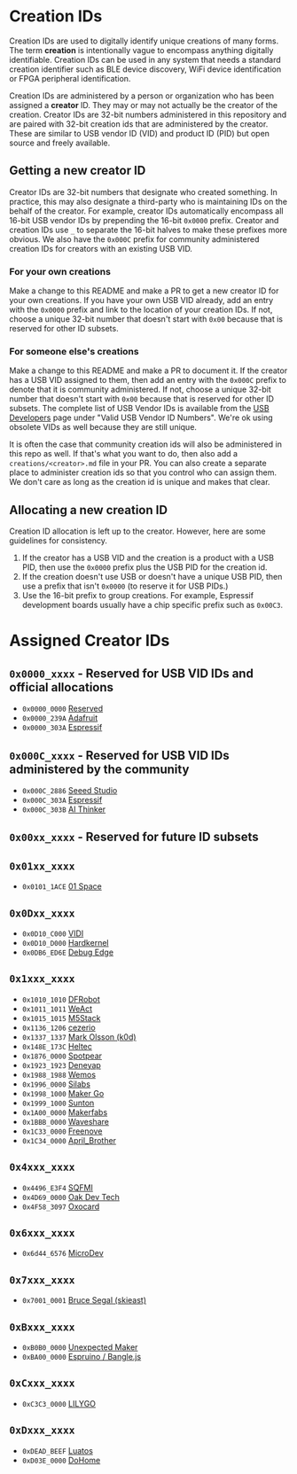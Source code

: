 # Creation IDs
Creation IDs are used to digitally identify unique creations of many forms. The term **creation** is intentionally vague to encompass anything digitally identifiable. Creation IDs can be used in any system that needs a standard creation identifier such as BLE device discovery, WiFi device identification or FPGA peripheral identification.

Creation IDs are administered by a person or organization who has been assigned a **creator** ID. They may or may not actually be the creator of the creation. Creator IDs are 32-bit numbers administered in this repository and are paired with 32-bit creation ids that are administered by the creator. These are similar to USB vendor ID (VID) and product ID (PID) but open source and freely available.

## Getting a new creator ID
Creator IDs are 32-bit numbers that designate who created something. In practice, this may also designate a third-party who is maintaining IDs on the behalf of the creator. For example, creator IDs automatically encompass all 16-bit USB vendor IDs by prepending the 16-bit `0x0000` prefix. Creator and creation IDs use `_` to separate the 16-bit halves to make these prefixes more obvious. We also have the `0x000C` prefix for community administered creation IDs for creators with an existing USB VID.

### For your own creations
Make a change to this README and make a PR to get a new creator ID for your own creations. If you have your own USB VID already, add an entry with the `0x0000` prefix and link to the location of your creation IDs. If not, choose a unique 32-bit number that doesn't start with `0x00` because that is reserved for other ID subsets.

### For someone else's creations
Make a change to this README and make a PR to document it. If the creator has a USB VID assigned to them, then add an entry with the `0x000C` prefix to denote that it is community administered. If not, choose a unique 32-bit number that doesn't start with `0x00` because that is reserved for other ID subsets. The complete list of USB Vendor IDs is available from the [USB Developers](https://usb.org/developers) page under "Valid USB Vendor ID Numbers". We're ok using obsolete VIDs as well because they are still unique.

It is often the case that community creation ids will also be administered in this repo as well. If that's what you want to do, then also add a `creations/<creator>.md` file in your PR. You can also create a separate place to administer creation ids so that you control who can assign them. We don't care as long as the creation id is unique and makes that clear.

## Allocating a new creation ID
Creation ID allocation is left up to the creator. However, here are some guidelines for consistency.

1. If the creator has a USB VID and the creation is a product with a USB PID, then use the `0x0000` prefix plus the USB PID for the creation id.
2. If the creation doesn't use USB or doesn't have a unique USB PID, then use a prefix that isn't `0x0000` (to reserve it for USB PIDs.)
3. Use the 16-bit prefix to group creations. For example, Espressif development boards usually have a chip specific prefix such as `0x00C3`.

# Assigned Creator IDs

## `0x0000_xxxx` - Reserved for USB VID IDs and official allocations

* `0x0000_0000` [Reserved](https://github.com/creationid/creators)
* `0x0000_239A` [Adafruit](https://github.com/adafruit/adafruit-creations)
* `0x0000_303A` [Espressif](https://github.com/espressif/usb-pids)

## `0x000C_xxxx` - Reserved for USB VID IDs administered by the community

* `0x000C_2886` [Seeed Studio](./creations/seeed-studio.md)
* `0x000C_303A` [Espressif](./creations/espressif.md)
* `0x000C_303B` [AI Thinker](./creations/ai-thinker.md)

## `0x00xx_xxxx` - Reserved for future ID subsets

## `0x01xx_xxxx`
* `0x0101_1ACE` [01 Space](./creations/01space.md)

## `0x0Dxx_xxxx`
* `0x0D10_C000` [VIDI](./creations/vidi.md)
* `0x0D10_D000` [Hardkernel](./creations/hardkernel.md)
* `0x0DB6_ED6E` [Debug Edge](https://debug-edge.io)

## `0x1xxx_xxxx`
* `0x1010_1010` [DFRobot](./creations/dfrobot.md)
* `0x1011_1011` [WeAct](./creations/weact.md)
* `0x1015_1015` [M5Stack](./creations/m5stack.md)
* `0x1136_1206` [cezerio](./creations/cezerio.md)
* `0x1337_1337` [Mark Olsson (k0d)](https://github.com/k0d)
* `0x148E_173C` [Heltec](./creations/heltec.md)
* `0x1876_0000` [Spotpear](./creations/spotpear.md)
* `0x1923_1923` [Deneyap](./creations/deneyap.md)
* `0x1988_1988` [Wemos](./creations/wemos.md)
* `0x1996_0000` [Silabs](./creations/silabs.md)
* `0x1998_1000` [Maker Go](./creations/makergo.md)
* `0x1999_1000` [Sunton](./creations/sunton.md)
* `0x1A00_0000` [Makerfabs](./creations/makerfabs.md)
* `0x1BBB_0000` [Waveshare](./creations/waveshare.md)
* `0x1C33_0000` [Freenove](./creations/freenove.md)
* `0x1C34_0000` [April_Brother](./creations/april_brother.md)

## `0x4xxx_xxxx`

* `0x4496_E3F4` [SQFMI](./creations/sqfmi.md)
* `0x4D69_0000` [Oak Dev Tech](creations/oakdevtech.md)
* `0x4F58_3097` [Oxocard](creations/oxocard.md)

## `0x6xxx_xxxx`
* `0x6d44_6576` [MicroDev](https://github.com/microdev1)

## `0x7xxx_xxxx`
* `0x7001_0001` [Bruce Segal (skieast)](https://github.com/skieast)

## `0xBxxx_xxxx`
* `0xB0B0_0000` [Unexpected Maker](https://github.com/unexpectedmaker)
* `0xBA00_0000` [Espruino / Bangle.js](./creations/espruino.md)

## `0xCxxx_xxxx`
* `0xC3C3_0000` [LILYGO](./creations/lilygo.md)

## `0xDxxx_xxxx`
* `0xDEAD_BEEF` [Luatos](./creations/luatos.md)
* `0xD03E_0000` [DoHome](./creations/dohome.md)
